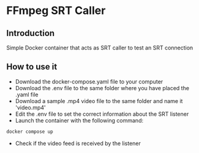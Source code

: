 # FFmpeg SRT Caller

## Introduction

Simple Docker container that acts as SRT caller to test an SRT connection

## How to use it

- Download the docker-compose.yaml file to your computer
- Download the .env file to the same folder where you have placed the .yaml file
- Download a sample .mp4 video file to the same folder and name it 'video.mp4'
- Edit the .env file to set the correct information about the SRT listener
- Launch the container with the following command:

 ```bash
 docker compose up
 ```

 - Check if the video feed is received by the listener

 